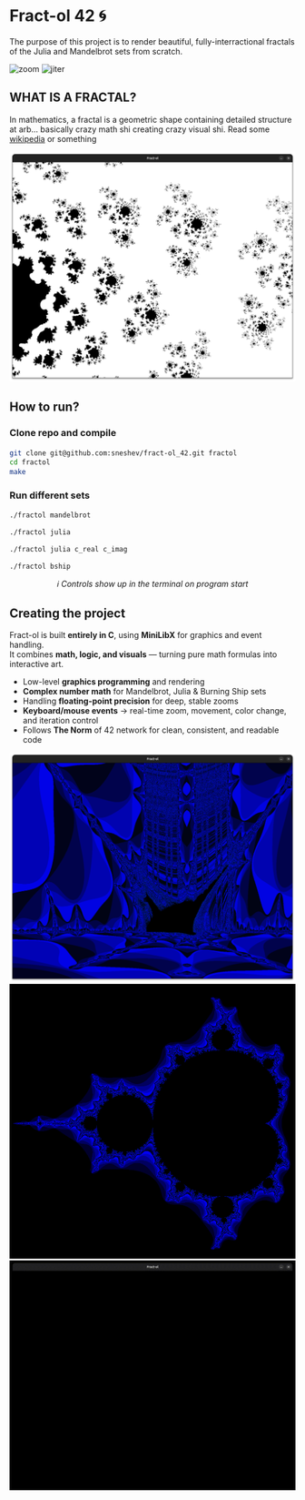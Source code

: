 # Fract-ol 42 🌀
<!-- Welcome to the **mathness**!   -->
The purpose of this project is to render beautiful, fully-interractional fractals of the Julia and Mandelbrot sets from scratch.

![zoom](assets/zoom.gif)
![jiter](assets/jiter.gif)

## WHAT IS A FRACTAL?
In mathematics, a fractal is a geometric shape containing detailed structure at arb...
basically crazy math shi creating crazy visual shi. Read some [wikipedia](https://en.wikipedia.org/wiki/Fractal) or something

![bl](assets/bl1.png)

## How to run?
### Clone repo and compile
```bash
git clone git@github.com:sneshev/fract-ol_42.git fractol
cd fractol
make
```
### Run different sets
``` 
./fractol mandelbrot
```
``` 
./fractol julia
```
``` 
./fractol julia c_real c_imag 
```
``` 
./fractol bship 
```
<p align="center"><i>ℹ️ Controls show up in the terminal on program start</i></p>

## Creating the project

Fract-ol is built **entirely in C**, using **MiniLibX** for graphics and event handling.  
It combines **math, logic, and visuals** — turning pure math formulas into interactive art.
- Low-level **graphics programming** and rendering
- **Complex number math** for Mandelbrot, Julia & Burning Ship sets
- Handling **floating-point precision** for deep, stable zooms
- **Keyboard/mouse events** -> real-time zoom, movement, color change, and iteration control
- Follows **The Norm** of 42 network for clean, consistent, and readable code

![bship](assets/bship.png)
![Mandelbrot2](assets/m2.png)
![univrs](assets/univrs.gif)
